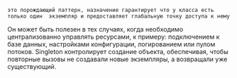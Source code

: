     это порождающий паттерн, назначение гарантирует что у класса есть только один  экземпляр и предоставляет глабальную точку доступа к нему         
Он может быть полезен в тех случаях, когда необходимо централизованно управлять ресурсами, к примеру: подключением к базе данных, настройками конфигурации, логированием или пулом потоков.
Singleton контролирует создание объекта, обеспечивая, чтобы повторные вызовы не создавали новые экземпляры, а возвращали уже существующий.
